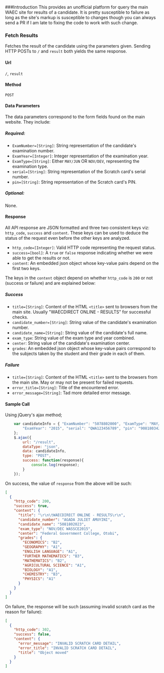 ###Introduction
This provides an unofficial platform for query the main WAEC site for results of a candidate.
It is pretty susceptible to failure as long as the site's markup is susceptible to changes though 
you can always send a PR if I am late to fixing the code to work with such change.
### Fetch Results
Fetches the result of the candidate using the parameters given. Sending HTTP POSTs to `/` and `result` both yields the same response.
#### Url
`/`, `result`
#### Method
`POST`
#### Data Parameters
The data parameters correspond to the form fields found on the main website. They include:
##### Required:
* `ExamNumber=[String]`: String representation of the candidate's examination number.
* `ExamYear=[Integer]`: Integer representation of the examination year.
* `ExamType=[String]`: Either `MAY/JUN` OR `NOV/DEV`, representing the examination type.
* `serial=[String]`: String representation of the Scratch card's serial number.
* `pin=[String]`: String representation of the Scratch card's PIN.
##### Optional:
None.
#### Response
All API response are JSON formatted and three two consistent keys viz: `http_code`, `success` and `content`. These keys can be used to deduce
the status of the request even before the other keys are analyzed.
* `http_code=[Integer]`: Valid HTTP code representing the request status.
* `success=[bool]`: A `true` or `false` response indicating whether we were able to get the results or not.
* `content`: An embedded json object whose key-value pairs depend on the first two keys.

The keys in the `content` object depend on whether `http_code` is `200` or not (success or failure) and are explained below:
##### Success
* `title=[String]`: Content of the HTML `<title>` sent to browsers from the main site. Usually "WAECDIRECT ONLINE - RESULTS" for successful checks.
* `candidate_number=[String]`: String value of the candidate's examination number.
* `candidate_name=[String]`: String value of the candidate's full name.
* `exam_type`: String value of the exam type and year combined.
* `center`: String value of the candidate's examination center.
* `grades`: An embedded json object whose key-value pairs correspond to the subjects taken by the student and their grade in each of them.
##### Failure
* `title=[String]`: Content of the HTML `<title>` sent to the browsers from the main site. May or may not be present for failed requests.
* `error_title=[String]`: Title of the encountered error.
* `error_message=[String]`: Tad more detailed error message.
#### Sample Call
Using jQuery's ajax method;
```javascript
    var candidateInfo = { "ExamNumber": "5078802000", "ExamType": "MAY/JUN",
        "ExamYear": "2015", "serial": "QWA123456789", "pin": "9081803423"
    };
    $.ajax({
        url: "/result",
        dataType: "json",
        data: candidateInfo,
        type: "POST",
        success: function(response){
            console.log(response);
        }
    });
```
On success, the value of `response` from the above will be such:
```json
[
  {
    "http_code": 200,
    "success": true,
    "content": {
      "title": "\r\n\tWAECDIRECT ONLINE - RESULTS\r\n",
      "candidate_number": "AGADA JULIET AMUYINI",
      "candidate_name": "5081802023",
      "exam_type": "NOV/DEC WASSCE2015",
      "center": "Federal Government College, Otobi",
      "grades": {
        "ECONOMICS": "B2",
        "GEOGRAPHY": "A1",
        "ENGLISH LANGUAGE": "A1",
        "FURTHER MATHEMATICS": "B3",
        "MATHEMATICS": "B2",
        "AGRICULTURAL SCIENCE": "A1",
        "BIOLOGY": "A1",
        "CHEMISTRY": "B3",
        "PHYSICS": "A1"
      }
    }
  }
]
```

On failure, the response will be such (assuming invalid scratch card as the reason for failure):
```json
[
  {
    "http_code": 302,
    "success": false,
    "content": {
      "error_message": "INVALID SCRATCH CARD DETAIL",
      "error_title": "INVALID SCRATCH CARD DETAIL",
      "title": "Object moved"
    }
  }
]
``` 